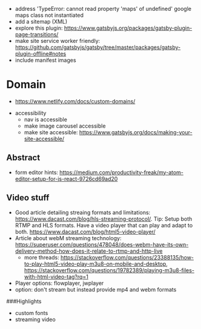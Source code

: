 * address 'TypeError: cannot read property 'maps' of undefined' google maps class not instantiated
* add a sitemap (XML)
* explore this plugin: https://www.gatsbyjs.org/packages/gatsby-plugin-page-transitions/
* make site service worker friendly: https://github.com/gatsbyjs/gatsby/tree/master/packages/gatsby-plugin-offline#notes
* include manifest images

# Domain
- https://www.netlify.com/docs/custom-domains/

* accessibility
    * nav is accessible
    * make image carousel accessible
    * make site accessible: https://www.gatsbyjs.org/docs/making-your-site-accessible/

## Abstract
- form editor hints: https://medium.com/productivity-freak/my-atom-editor-setup-for-js-react-9726cd69ad20

## Video stuff
- Good article detailing streaing formats and limitations: https://www.dacast.com/blog/hls-streaming-protocol/. Tip: Setup both RTMP and HLS formats. Have a video player that can play and adapt to both. https://www.dacast.com/blog/html5-video-player/
- Article about webM streaming technology: https://superuser.com/questions/478048/does-webm-have-its-own-delivery-method-how-does-it-relate-to-rtmp-and-http-live
   - more threads: https://stackoverflow.com/questions/23388135/how-to-play-html5-video-play-m3u8-on-mobile-and-desktop, https://stackoverflow.com/questions/19782389/playing-m3u8-files-with-html-video-tag?rq=1
- Player options: flowplayer, jwplayer
- option: don't stream but instead provide mp4 and webm formats

###Highlights
- custom fonts
- streaming video
